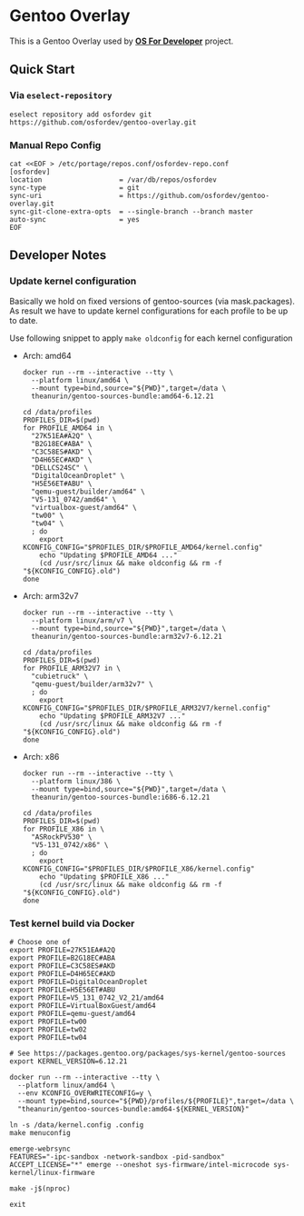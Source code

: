 # Gentoo Overlay

This is a Gentoo Overlay used by [**OS For Developer**](https://github.com/osfordev) project.

## Quick Start

### Via `eselect-repository`

```shell
eselect repository add osfordev git https://github.com/osfordev/gentoo-overlay.git
```

### Manual Repo Config

```shell
cat <<EOF > /etc/portage/repos.conf/osfordev-repo.conf
[osfordev]
location                   = /var/db/repos/osfordev
sync-type                  = git
sync-uri                   = https://github.com/osfordev/gentoo-overlay.git
sync-git-clone-extra-opts  = --single-branch --branch master
auto-sync                  = yes
EOF
```

## Developer Notes

### Update kernel configuration

Basically we hold on fixed versions of gentoo-sources (via mask.packages).
As result we have to update kernel configurations for each profile to be up to date.

Use following snippet to apply `make oldconfig` for each kernel configuration

- Arch: amd64
    ```shell
    docker run --rm --interactive --tty \
      --platform linux/amd64 \
      --mount type=bind,source="${PWD}",target=/data \
      theanurin/gentoo-sources-bundle:amd64-6.12.21

    cd /data/profiles
    PROFILES_DIR=$(pwd)
    for PROFILE_AMD64 in \
      "27K51EA#A2Q" \
      "B2G18EC#ABA" \
      "C3C58ES#AKD" \
      "D4H65EC#AKD" \
      "DELLCS24SC" \
      "DigitalOceanDroplet" \
      "H5E56ET#ABU" \
      "qemu-guest/builder/amd64" \
      "V5-131_0742/amd64" \
      "virtualbox-guest/amd64" \
      "tw00" \
      "tw04" \
      ; do
        export KCONFIG_CONFIG="$PROFILES_DIR/$PROFILE_AMD64/kernel.config"
        echo "Updating $PROFILE_AMD64 ..."
        (cd /usr/src/linux && make oldconfig && rm -f "${KCONFIG_CONFIG}.old")
    done
    ```
- Arch: arm32v7
    ```shell
    docker run --rm --interactive --tty \
      --platform linux/arm/v7 \
      --mount type=bind,source="${PWD}",target=/data \
      theanurin/gentoo-sources-bundle:arm32v7-6.12.21

    cd /data/profiles
    PROFILES_DIR=$(pwd)
    for PROFILE_ARM32V7 in \
      "cubietruck" \
      "qemu-guest/builder/arm32v7" \
      ; do
        export KCONFIG_CONFIG="$PROFILES_DIR/$PROFILE_ARM32V7/kernel.config" 
        echo "Updating $PROFILE_ARM32V7 ..."
        (cd /usr/src/linux && make oldconfig && rm -f "${KCONFIG_CONFIG}.old")
    done
    ```
- Arch: x86
    ```shell
    docker run --rm --interactive --tty \
      --platform linux/386 \
      --mount type=bind,source="${PWD}",target=/data \
      theanurin/gentoo-sources-bundle:i686-6.12.21

    cd /data/profiles
    PROFILES_DIR=$(pwd)
    for PROFILE_X86 in \
      "ASRockPV530" \
      "V5-131_0742/x86" \
      ; do
        export KCONFIG_CONFIG="$PROFILES_DIR/$PROFILE_X86/kernel.config" 
        echo "Updating $PROFILE_X86 ..."
        (cd /usr/src/linux && make oldconfig && rm -f "${KCONFIG_CONFIG}.old")
    done
    ```

### Test kernel build via Docker

```shell
# Choose one of
export PROFILE=27K51EA#A2Q
export PROFILE=B2G18EC#ABA
export PROFILE=C3C58ES#AKD
export PROFILE=D4H65EC#AKD
export PROFILE=DigitalOceanDroplet
export PROFILE=H5E56ET#ABU
export PROFILE=V5_131_0742_V2_21/amd64
export PROFILE=VirtualBoxGuest/amd64
export PROFILE=qemu-guest/amd64
export PROFILE=tw00
export PROFILE=tw02
export PROFILE=tw04

# See https://packages.gentoo.org/packages/sys-kernel/gentoo-sources
export KERNEL_VERSION=6.12.21

docker run --rm --interactive --tty \
  --platform linux/amd64 \
  --env KCONFIG_OVERWRITECONFIG=y \
  --mount type=bind,source="${PWD}/profiles/${PROFILE}",target=/data \
  "theanurin/gentoo-sources-bundle:amd64-${KERNEL_VERSION}"

ln -s /data/kernel.config .config
make menuconfig

emerge-webrsync
FEATURES="-ipc-sandbox -network-sandbox -pid-sandbox" ACCEPT_LICENSE="*" emerge --oneshot sys-firmware/intel-microcode sys-kernel/linux-firmware

make -j$(nproc)

exit
```
